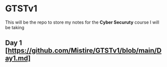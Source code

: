 # GTSTv1
This will be the repo to store my notes for the **Cyber Securuty** course I will be taking

## Day 1 [https://github.com/Mistire/GTSTv1/blob/main/Day1.md]
